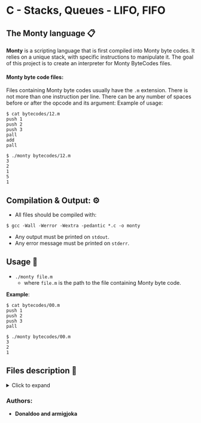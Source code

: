 # C - Stacks, Queues - LIFO, FIFO

## The Monty language :clipboard:
**Monty** is a scripting language that is first compiled into Monty byte codes. It relies on a unique stack, with specific instructions to manipulate it. The goal of this project is to create an interpreter for Monty ByteCodes files.

#### **Monty byte code files:**
Files containing Monty byte codes usually have the `.m` extension. There is not more than one instruction per line. There can be any number of spaces before or after the opcode and its argument:
Example of usage:

```
$ cat bytecodes/12.m
push 1
push 2
push 3
pall
add
pall

$ ./monty bytecodes/12.m
3
2
1
5
1
```

## Compilation & Output: :gear:

* All files should be compiled with:

```
$ gcc -Wall -Werror -Wextra -pedantic *.c -o monty
```
* Any output must be printed on `stdout`.
* Any error message must be printed on `stderr`.


## Usage  :wrench:

* `./monty file.m`
    * where `file.m` is the path to the file containing Monty byte code.

**Example**:

```
$ cat bytecodes/00.m
push 1
push 2
push 3
pall

$ ./monty bytecodes/00.m
3
2
1
```

## Files description :file_folder:

<!-- ⛔️ MD-MAGIC-EXAMPLE:START (TOC:collapse=true&collapseText=Click to expand) -->
<details>
<summary>Click to expand</summary>

</br>

* [struct.h](https://github.com/Donaldoo/holbertonschool-monty/blob/main/struct.h) :arrow_right: Structures (declarations) needed for this project.
* [monty.h](https://github.com/Donaldoo/holbertonschool-monty/blob/main/monty.h) :arrow_right: Header file containing libraries and prototypes of the functions used in this project.
* [monty.c](https://github.com/Donaldoo/holbertonschool-monty/blob/main/monty.c) :arrow_right: Main function and getline loop.
* [opcode_struct.c](https://github.com/Donaldoo/holbertonschool-monty/blob/main/opcode_struct.c) :arrow_right: Searches through structure of function pointers.

* [print_op.c](https://github.com/Donaldoo/holbertonschool-monty/blob/main/print_op.c) :arrow_right: Functions used to print values in stack.
     * `pall` - Prints all values of the stack.
     * `pint` - Prints the value at the top of the stack.
     * `pchar` - Prints the char at the top of the stack.
     * `pstr` - Prints the string starting at the top of the stack.
* [stack_op.c](https://github.com/Donaldoo/holbertonschool-monty/blob/main/stack_op.c) :arrow_right: Functions used to manipulate the stack.
     * `push <int>` - Pushes an int onto the top of the stack.
     * `pop` - Removes the top element of the stack.
     * `swap` - Swaps the top two elements of the stack.
     * `nop` - Doesn't do anything.
* [calculate.c](https://github.com/Donaldoo/holbertonschool-monty/blob/main/calculate.c) :arrow_right: Functions used to do math operations on stack values.
     * `add` - Adds the top two elements of the stack.
     * `sub` - Subtracts the top element of the stack from the second one.
     * `mul` - Multiplies the top two elements of the stack.
     * `div` - Divides the second element of the stack by the top one.
     * `mod` - Returns the remainder of dividing the second element of the stack by the top one.
</details>
<!-- ⛔️ MD-MAGIC-EXAMPLE:END -->


### Authors:
 * **Donaldoo and armigjoka**
